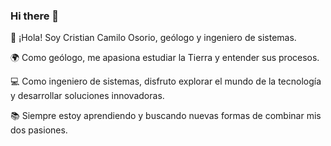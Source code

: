 ### Hi there 👋
 
🔭 ¡Hola! Soy Cristian Camilo Osorio, geólogo y ingeniero de sistemas.

🌍 Como geólogo, me apasiona estudiar la Tierra y entender sus procesos.

💻 Como ingeniero de  sistemas, disfruto explorar el mundo de la tecnología y desarrollar soluciones innovadoras.

📚 Siempre estoy aprendiendo y buscando nuevas formas de combinar mis dos pasiones.

 
